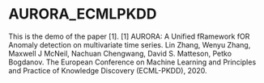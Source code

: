 # AURORA_ECMLPKDD

This is the demo of the paper [1].
[1] AURORA: A Unified fRamework fOR Anomaly detection on multivariate time series. 
Lin Zhang, Wenyu Zhang, Maxwell J McNeil, Nachuan Chengwang, David S. Matteson, Petko Bogdanov. The European Conference on Machine Learning and Principles and Practice of Knowledge Discovery (ECML-PKDD), 2020.